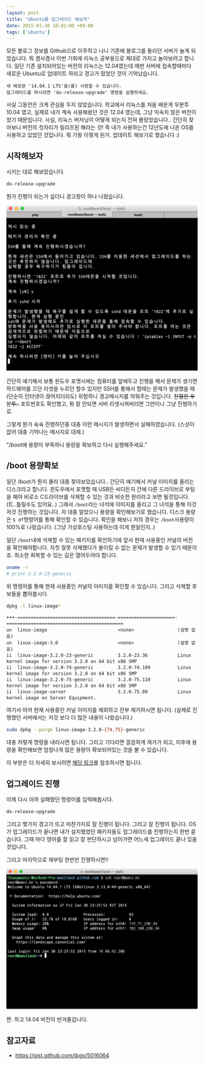 ```yaml
---
layout: post
title: "Ubuntu를 업그레이드 해보자"
date: 2015-01-30 10:42:00 +09:00
tags: ['ubuntu']
---
```


모든 블로그 정보를 Github으로 이주하고 나니 기존에 블로그를 돌리던 서버가 놀게 되었습니다. 뭐 겸사겸사 이번 기회에 리눅스 공부용으로 제대로 가지고 놀아보려고 합니다. 일단 기존 설치되어있는 버전의 리눅스는 12.04였는데 매번 서버에 접속할때마다 새로운 Ubuntu로 업데이트 하라고 경고가 떴었던 것이 기억났습니다.

```
새 배포판 '14.04.1 LTS'을(를) 사용할 수 있습니다.
업그레이드를 하시려면 'do-release-upgrade' 명령을 실행하세요.
```

사실 그동안은 크게 관심을 두지 않았습니다. 학교에서 리눅스를 처음 배운게 우분투 10.04 였고, 실제로 내가 계속 사용해왔던 것은 12.04 였는데, 그냥 익숙치 않은 버전이었기 때문입니다. 사실, 리눅스 버저닝이 어떻게 되는지 전혀 몰랐었습니다.. 간단히 찾아보니 버전의 첫자리가 릴리즈된 해라는 것! 즉 내가 사용하는건 12년도에 나온 OS를 사용하고 있었던 것입니다. 뭐 기왕 이렇게 된거. 업데이트 해보기로 했습니다 :)

## 시작해보자

시키는 대로 해보았습니다.

```bash
do-release-upgrade
```

뭔가 진행이 되는가 싶더니 경고창이 하나 나왔습니다.

![Alert](/images/dev/ubuntu/ubuntu-upgrade-12-to-14-1.png)

간단히 얘기해서 보통 윈도우 포맷시에는 컴퓨터를 앞에두고 진행을 해서 문제가 생기면 하드웨어를 끄던 리셋을 누르던 할수 있지만 SSH를 통해서 할때는 문제가 발생했을 때(단순히 인터넷이 끊어지더라도) 위험하니 경고메시지를 띄워주는 것입니다. ~~친절한 우분투..~~ 포트번호도 확인했고, 뭐 잘 안되면 서버 리셋시켜버리면 그만이니 그냥 진행하기로. 

그렇게 뭔가 슉슉 진행하던중 대충 이런 메시지가 발생하면서 실패하였습니다. (스샷이 없어 대충 기억나는 메시지로 대체.)

"/boot에 용량이 부족하니 용량을 확보하고 다시 실행해주세요."

## /boot 용량확보

일단 /boot가 뭔지 몰라 대충 찾아보았습니다.. 간단히 얘기해서 커널 이미지를 올리는 디스크라고 합니다. 윈도우에서 포맷할 때 USB든 씨디든지 간에 다른 드라이브로 부팅을 해야 비로소 C드라이브를 삭제할 수 있는 것과 비슷한 원리라고 보면 될것입니다. (트..틀릴수도 있어요..) 그래서 `/boot`라는 녀석에 이미지를 올리고 그 녀석을 통해 이것저것 진행하는 것입니다. 자 대충 알았으니 용량을 확인해보기로 했습니다. 디스크 용량은 `$ df`명령어를 통해 확인할 수 있습니다. 확인을 해보니 저의 경우는 `/boot`사용량이 100%로 나왔습니다. (그냥 가상호스팅 사용하는데 이게 뭔일인지..)

일단 `/boot`내에 삭제할 수 있는 패키지를 확인하기에 앞서 현재 사용중인 커널의 버전을 확인해야합니다. 자칫 잘못 삭제했다가 돌이킬 수 없는 문제가 발생할 수 있기 때문이죠. 최소한 회복할 수 있는 길은 열어두어야 합니다.

```bash
uname -r
# print 3.2.0-23-generic
```

위 명령어를 통해 현재 사용중인 커널의 이미지를 확인할 수 있습니다. 그리고 삭제할 후보들을 뽑아봅시다.

```bash
dpkg -l linux-image*
```

```
+++-====================================-=====================-===========================================
un  linux-image                          <none>                (설명 없음)
un  linux-image-3.0                      <none>                (설명 없음)
ii  linux-image-3.2.0-23-generic         3.2.0-23.36           Linux kernel image for version 3.2.0 on 64 bit x86 SMP
ii  linux-image-3.2.0-74-generic         3.2.0-74.109          Linux kernel image for version 3.2.0 on 64 bit x86 SMP
ii  linux-image-3.2.0-75-generic         3.2.0-75.110          Linux kernel image for version 3.2.0 on 64 bit x86 SMP
ii  linux-image-server                   3.2.0.75.89           Linux kernel image on Server Equipment.
```

여기서 아까 현재 사용중인 커널 이미지를 제외하고 전부 제거하시면 됩니다. (실제로 진행했던 서버에서는 저것 보다 더 많은 내용이 나왔습니다.)

```bash
sudo dpkg --purge linux-image-3.2.0-{74,75}-generic
```

대충 저렇게 명령을 내리시면 됩니다. 그리고 기다리면 깔끔하게 제거가 되고, 이후에 용량을 확인해보면 엄청나게 많은 용량이 확보되어있는 것을 볼 수 있습니다.

이 부분은 더 자세히 보시려면 [해당 링크](https://gist.github.com/jbgo/5016064)를 참조하시면 됩니다.

## 업그레이드 진행

이제 다시 아까 실패했던 명령어를 입력해봅시다.

```bash
do-release-upgrade
```

그리고 몇가지 경고가 뜨고 마찬가지로 잘 진행이 됩니다. 그리고 잘 진행이 됩니다. OS가 업그레이드가 끝나면 내가 설치했었던 패키지들도 업그레이드를 진행하는지 한번 묻습니다. 그때 마다 영어를 잘 읽고 잘 판단하시고 넘어가면 어느세 업그레이드 끝나 있을 것입니다.

그리고 마지막으로 재부팅 한번만 진행하시면!!

![Upgrade Complete](/images/dev/ubuntu/ubuntu-upgrade-12-to-14-2.png)

짠. 하고 14.04 버전이 반겨줄겁니다.

## 참고자료

- <https://gist.github.com/jbgo/5016064>
